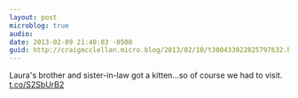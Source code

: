```yaml
---
layout: post
microblog: true
audio: 
date: 2013-02-09 21:40:03 -0500
guid: http://craigmcclellan.micro.blog/2013/02/10/t300433922825797632.html
---
```

Laura's brother and sister-in-law got a kitten...so of course we had to visit. [t.co/S2SbUrB2](http://t.co/S2SbUrB2)

